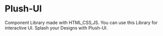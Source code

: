 # Plush-UI
Component Library made with HTML,CSS,JS. You can use this Library for interactive UI. Splash your Designs with Plush-UI.
